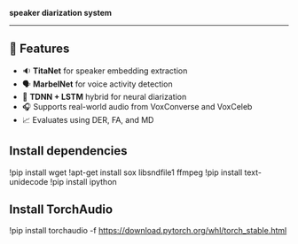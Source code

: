 **speaker diarization system**

---

## 📌 Features

- 🔉 **TitaNet** for speaker embedding extraction
- 🗣️ **MarbelNet** for voice activity detection
- 🧠 **TDNN + LSTM** hybrid for neural diarization
- 🎧 Supports real-world audio from VoxConverse and VoxCeleb
- 📈 Evaluates using DER, FA, and MD


## Install dependencies
!pip install wget
!apt-get install sox libsndfile1 ffmpeg
!pip install text-unidecode
!pip install ipython

## Install TorchAudio
!pip install torchaudio -f https://download.pytorch.org/whl/torch_stable.html
